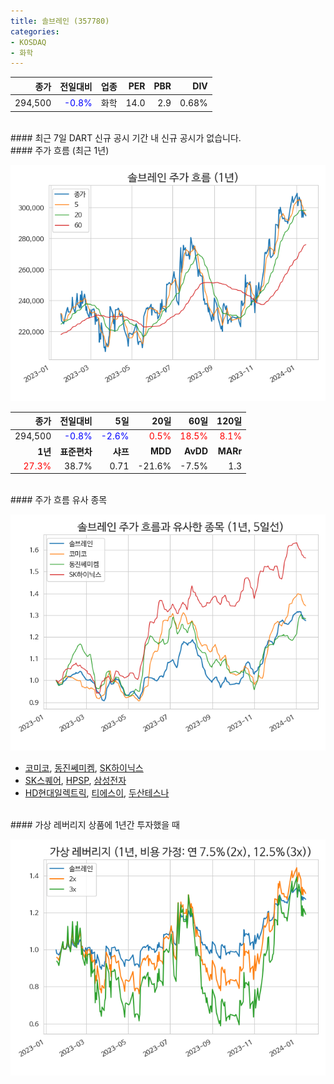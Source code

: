 ```yaml
---
title: 솔브레인 (357780)
categories:
- KOSDAQ
- 화학
---
```


|**종가**|**전일대비**|**업종**|**PER**|**PBR**|**DIV**|
|-------:|-----------:|-------:|------:|------:|------:|
|294,500|<span style="color: blue">-0.8%</span>|화학|14.0|2.9|0.68%|

<!-- more -->

<br>
#### 최근 7일 DART 신규 공시
기간 내 신규 공시가 없습니다.

<br>
#### 주가 흐름 (최근 1년)

![357780](/assets/images/stock/357780.png)

|**종가**|**전일대비**|**5일**|**20일**|**60일**|**120일**|
|---:|-------:|--:|---:|---:|----:|
|294,500|<span style="color: blue">-0.8%</span>|<span style="color: blue">-2.6%</span>|<span style="color: red">0.5%</span>|<span style="color: red">18.5%</span>|<span style="color: red">8.1%</span>|
|**1년**|**표준편차**|**샤프**|**MDD**|**AvDD**|**MARr**|
|<span style="color: red">27.3%</span>|38.7%|0.71|-21.6%|-7.5%|1.3|

<br>
#### 주가 흐름 유사 종목

![357780](/assets/images/stock/357780_corr.png)

- [코미코](/183300/), [동진쎄미켐](/005290/), [SK하이닉스](/000660/)
- [SK스퀘어](/402340/), [HPSP](/403870/), [삼성전자](/005930/)
- [HD현대일렉트릭](/267260/), [티에스이](/131290/), [두산테스나](/131970/)

<br>
#### 가상 레버리지 상품에 1년간 투자했을 때

![357780](/assets/images/stock/357780_2x.png)

[^corr]: 상관계수를 이용하여 분석하였습니다.